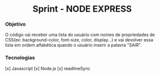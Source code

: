 <h1 align="center"> Sprint - NODE EXPRESS </h1>

### Objetivo

O código vai receber uma lista do usuário com nomes de propriedades de CSS(ex: background-color, font-size, color, display...) e 
vai devolver essa lista em ordem alfabética quando o usuário inserir a palavra "SAIR".

### Tecnologias
[x] Javascript
[x] Node.js
[x] readlineSync

